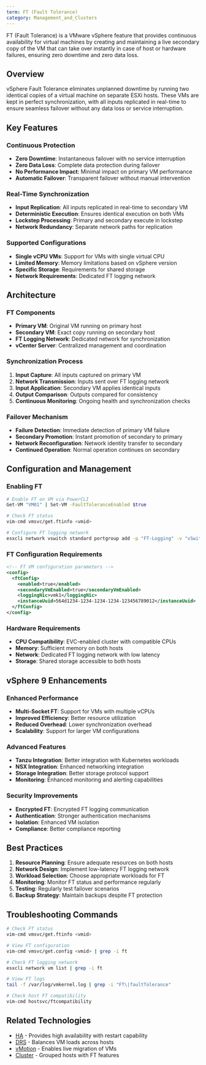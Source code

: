 ```yaml
---
term: FT (Fault Tolerance)
category: Management_and_Clusters
---
```


FT (Fault Tolerance) is a VMware vSphere feature that provides continuous availability for virtual machines by creating and maintaining a live secondary copy of the VM that can take over instantly in case of host or hardware failures, ensuring zero downtime and zero data loss.

## Overview

vSphere Fault Tolerance eliminates unplanned downtime by running two identical copies of a virtual machine on separate ESXi hosts. These VMs are kept in perfect synchronization, with all inputs replicated in real-time to ensure seamless failover without any data loss or service interruption.

## Key Features

### Continuous Protection
- **Zero Downtime**: Instantaneous failover with no service interruption
- **Zero Data Loss**: Complete data protection during failover
- **No Performance Impact**: Minimal impact on primary VM performance
- **Automatic Failover**: Transparent failover without manual intervention

### Real-Time Synchronization
- **Input Replication**: All inputs replicated in real-time to secondary VM
- **Deterministic Execution**: Ensures identical execution on both VMs
- **Lockstep Processing**: Primary and secondary execute in lockstep
- **Network Redundancy**: Separate network paths for replication

### Supported Configurations
- **Single vCPU VMs**: Support for VMs with single virtual CPU
- **Limited Memory**: Memory limitations based on vSphere version
- **Specific Storage**: Requirements for shared storage
- **Network Requirements**: Dedicated FT logging network

## Architecture

### FT Components
- **Primary VM**: Original VM running on primary host
- **Secondary VM**: Exact copy running on secondary host
- **FT Logging Network**: Dedicated network for synchronization
- **vCenter Server**: Centralized management and coordination

### Synchronization Process
1. **Input Capture**: All inputs captured on primary VM
2. **Network Transmission**: Inputs sent over FT logging network
3. **Input Application**: Secondary VM applies identical inputs
4. **Output Comparison**: Outputs compared for consistency
5. **Continuous Monitoring**: Ongoing health and synchronization checks

### Failover Mechanism
- **Failure Detection**: Immediate detection of primary VM failure
- **Secondary Promotion**: Instant promotion of secondary to primary
- **Network Reconfiguration**: Network identity transfer to secondary
- **Continued Operation**: Normal operation continues on secondary

## Configuration and Management

### Enabling FT
```bash
# Enable FT on VM via PowerCLI
Get-VM "VM01" | Set-VM -FaultToleranceEnabled $true

# Check FT status
vim-cmd vmsvc/get.ftinfo <vmid>

# Configure FT logging network
esxcli network vswitch standard portgroup add -p "FT-Logging" -v "vSwitch0"
```

### FT Configuration Requirements
```xml
<!-- FT VM configuration parameters -->
<config>
  <ftConfig>
    <enabled>true</enabled>
    <secondaryVmEnabled>true</secondaryVmEnabled>
    <loggingNic>vmk1</loggingNic>
    <instanceUuid>564d1234-1234-1234-1234-123456789012</instanceUuid>
  </ftConfig>
</config>
```

### Hardware Requirements
- **CPU Compatibility**: EVC-enabled cluster with compatible CPUs
- **Memory**: Sufficient memory on both hosts
- **Network**: Dedicated FT logging network with low latency
- **Storage**: Shared storage accessible to both hosts

## vSphere 9 Enhancements

### Enhanced Performance
- **Multi-Socket FT**: Support for VMs with multiple vCPUs
- **Improved Efficiency**: Better resource utilization
- **Reduced Overhead**: Lower synchronization overhead
- **Scalability**: Support for larger VM configurations

### Advanced Features
- **Tanzu Integration**: Better integration with Kubernetes workloads
- **NSX Integration**: Enhanced networking integration
- **Storage Integration**: Better storage protocol support
- **Monitoring**: Enhanced monitoring and alerting capabilities

### Security Improvements
- **Encrypted FT**: Encrypted FT logging communication
- **Authentication**: Stronger authentication mechanisms
- **Isolation**: Enhanced VM isolation
- **Compliance**: Better compliance reporting

## Best Practices

1. **Resource Planning**: Ensure adequate resources on both hosts
2. **Network Design**: Implement low-latency FT logging network
3. **Workload Selection**: Choose appropriate workloads for FT
4. **Monitoring**: Monitor FT status and performance regularly
5. **Testing**: Regularly test failover scenarios
6. **Backup Strategy**: Maintain backups despite FT protection

## Troubleshooting Commands

```bash
# Check FT status
vim-cmd vmsvc/get.ftinfo <vmid>

# View FT configuration
vim-cmd vmsvc/get.config <vmid> | grep -i ft

# Check FT logging network
esxcli network vm list | grep -i ft

# View FT logs
tail -f /var/log/vmkernel.log | grep -i "FT\|faultTolerance"

# Check host FT compatibility
vim-cmd hostsvc/ftcompatibility
```

## Related Technologies

- [HA](ha.md) - Provides high availability with restart capability
- [DRS](drs.md) - Balances VM loads across hosts
- [vMotion](vmotion.md) - Enables live migration of VMs
- [Cluster](cluster.md) - Grouped hosts with FT features